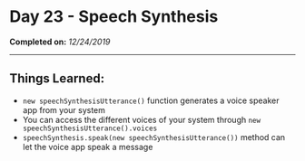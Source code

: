 # Day 23 - Speech Synthesis

**Completed on:** _12/24/2019_

---

## Things Learned:

-   `new speechSynthesisUtterance()` function generates a voice speaker app from your system
-   You can access the different voices of your system through `new speechSynthesisUtterance().voices`
-   `speechSynthesis.speak(new speechSynthesisUtterance())` method can let the voice app speak a message
